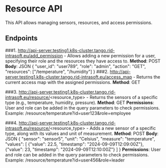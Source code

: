 # Resource API
This API allows managing sensors, resources, and access permissions.

## Endpoints
###1. http://api-server.testing1.k8s-cluster.tango.rid-intrasoft.eu/add_permission - Allows adding a new permission for a user, specifying their role and the resources they have access to.
**Method**: POST
**Body**: JSON
{
    "user_id": "user789",
    "role": "admin",
    "action": "GET",
    "resources": ["/temperature", "/humidity"]
}
###2. http://api-server.testing1.k8s-cluster.tango.rid-intrasoft.eu/access_map - Returns the current access map with the assigned permissions.
**Method**: GET

###3. http://api-server.testing1.k8s-cluster.tango.rid-intrasoft.eu/resource/<resource_type> - Returns the sensors of a specific type (e.g., temperature, humidity, pressure).
**Method**: GET
**Permissions**: User and role can be added in the query parameters to check permissions.
Example: /resource/temperature?id=user123&role=employee

###4. http://api-server.testing1.k8s-cluster.tango.rid-intrasoft.eu/resource/<resource_type> - Adds a new sensor of a specific type, along with its values and unit of measurement.
**Method**: POST
**Body**: JSON
{
    "sensor": "sensor5",
    "unit": "Celsius",
    "measure": "temperature",
    "values": [
        {"value": 22.5, "timestamp": "2024-09-09T12:09:00Z"},
        {"value": 23, "timestamp": "2024-09-09T12:10:00Z"}
    ]
}
**Permissions**: User and role can be added in the query parameters to check permissions.
Example: /resource/temperature?id=user456&role=leader

